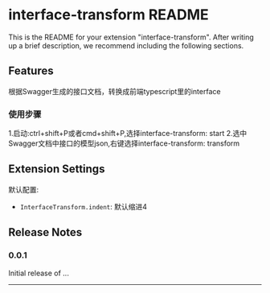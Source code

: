 # interface-transform README

This is the README for your extension "interface-transform". After writing up a brief description, we recommend including the following sections.

## Features

根据Swagger生成的接口文档，转换成前端typescript里的interface

### 使用步骤
1.启动:ctrl+shift+P或者cmd+shift+P,选择interface-transform: start
2.选中Swagger文档中接口的模型json,右键选择interface-transform: transform


## Extension Settings

默认配置:

* `InterfaceTransform.indent`: 默认缩进4

## Release Notes

### 0.0.1

Initial release of ...

-----------------------------------------------------------------------------------------------------------